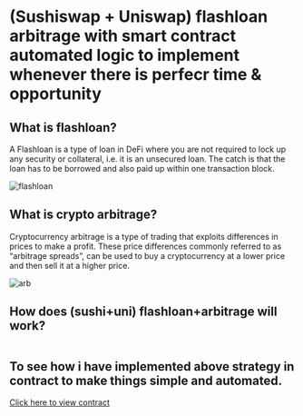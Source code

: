 # (Sushiswap + Uniswap) flashloan arbitrage with smart contract automated logic to implement whenever there is perfecr time & opportunity


## What is flashloan?
A Flashloan is a type of loan in DeFi where you are not required to lock up any security or collateral, i.e. it is an unsecured loan. The catch is that the loan has to be borrowed and also paid up within one transaction block.

![flashloan]()

## What is crypto arbitrage?
Cryptocurrency arbitrage is a type of trading that exploits differences in prices to make a profit. These price differences commonly referred to as “arbitrage spreads”, can be used to buy a cryptocurrency at a lower price and then sell it at a higher price.

![arb]()

## How does (sushi+uni) flashloan+arbitrage will work?
![]()


## To see how i have implemented above strategy in contract to make things simple and automated.
[Click here to view contract]()
